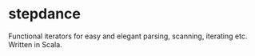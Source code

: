 stepdance
=========

Functional iterators for easy and elegant parsing, scanning, iterating etc. Written in Scala.
